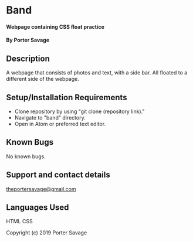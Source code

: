 # Band

#### Webpage containing CSS float practice

#### By Porter Savage

## Description

A webpage that consists of photos and text, with a side bar. All floated to a different side of the webpage.

## Setup/Installation Requirements

* Clone repository by using "git clone (repository link)."
* Navigate to "band" directory.
* Open in Atom or preferred text editor.

## Known Bugs

No known bugs.

## Support and contact details

theportersavage@gmail.com

## Languages Used

HTML
CSS

Copyright (c) 2019 Porter Savage
